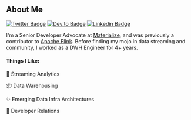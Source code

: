 ## About Me

[![Twitter Badge](https://img.shields.io/badge/-@morsapaes-1ca0f1?style=flat&labelColor=1ca0f1&logo=twitter&logoColor=white&link=https://twitter.com/morsapaes)](https://twitter.com/morsapaes)
[![Dev.to Badge](https://img.shields.io/badge/dev.to-0A0A0A?style=flat&logo=dev.to&logoColor=white)](https://dev.to/morsapaes)
[![Linkedin Badge](https://img.shields.io/badge/-LinkedIn-blue?style=flat&logo=Linkedin&logoColor=white&link=https://www.linkedin.com/in/morsapaes/)](https://www.linkedin.com/in/morsapaes/)

I'm a Senior Developer Advocate at [Materialize](https://materialize.com/), and was previously a contributor to [Apache Flink](https://flink.apache.org/). Before finding my mojo in data streaming and community, I worked as a DWH Engineer for 4+ years.

#### Things I Like:

:fish_cake: Streaming Analytics

:package: Data Warehousing

:sparkles: Emerging Data Infra Architectures

:squid: Developer Relations
